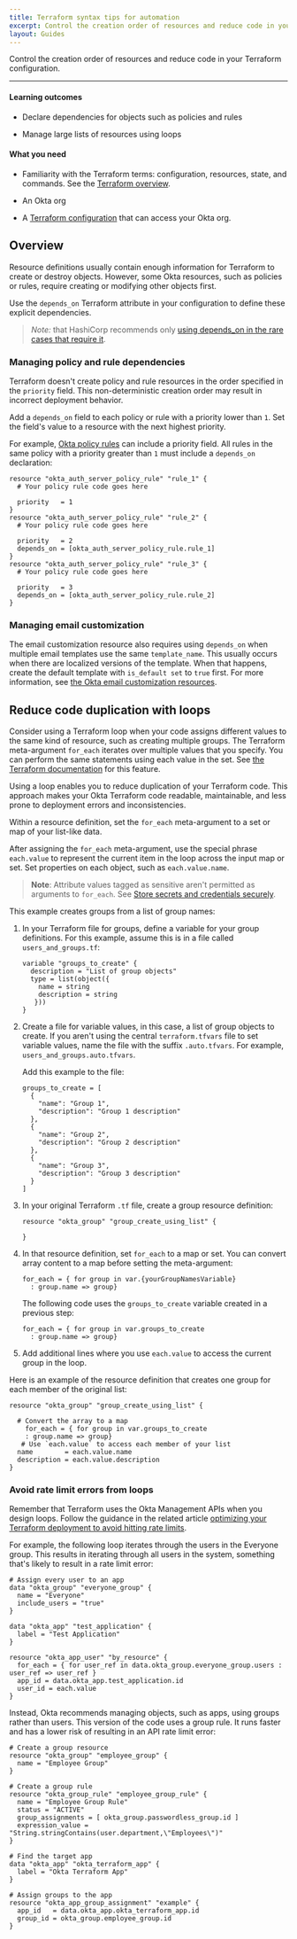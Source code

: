 ```yaml
---
title: Terraform syntax tips for automation
excerpt: Control the creation order of resources and reduce code in your Terraform configuration.
layout: Guides
---
```


Control the creation order of resources and reduce code in your Terraform configuration.

---

#### Learning outcomes

* Declare dependencies for objects such as policies and rules

* Manage large lists of resources using loops

#### What you need

* Familiarity with the Terraform terms: configuration, resources, state, and commands. See the [Terraform overview](/docs/guides/terraform-overview).

* An Okta org

* A [Terraform configuration](/docs/guides/terraform-enable-org-access/main) that can access your Okta org.

## Overview

Resource definitions usually contain enough information for Terraform to create or destroy objects. However, some Okta resources, such as policies or rules, require creating or modifying other objects first.

Use the `depends_on` Terraform attribute in your configuration to define these explicit dependencies.

> *Note:* that HashiCorp recommends only [using depends_on in the rare cases that require it](https://developer.hashicorp.com/terraform/language/meta-arguments/depends_on).

### Managing policy and rule dependencies

Terraform doesn't create policy and rule resources in the order specified in the `priority` field. This non-deterministic creation order may result in incorrect deployment behavior.

Add a `depends_on` field to each policy or rule with a priority lower than `1`. Set the field's value to a resource with the next highest priority.

For example, [Okta policy rules](https://registry.terraform.io/providers/okta/okta/latest/docs/resources/auth_server_policy_rule) can include a priority field. All rules in the same policy with a priority greater than `1` must include a `depends_on` declaration:

```hcl
resource "okta_auth_server_policy_rule" "rule_1" {
  # Your policy rule code goes here

  priority   = 1
}
resource "okta_auth_server_policy_rule" "rule_2" {
  # Your policy rule code goes here

  priority   = 2
  depends_on = [okta_auth_server_policy_rule.rule_1]
}
resource "okta_auth_server_policy_rule" "rule_3" {
  # Your policy rule code goes here

  priority   = 3
  depends_on = [okta_auth_server_policy_rule.rule_2]
}
```

### Managing email customization

The email customization resource also requires using `depends_on` when multiple email templates use the same `template_name`. This usually occurs when there are localized versions of the template. When that happens, create the default template with `is_default set` to `true` first. For more information, see [the Okta email customization resources](https://registry.terraform.io/providers/okta/okta/latest/docs/resources/email_customization).

## Reduce code duplication with loops

Consider using a Terraform loop when your code assigns different values to the same kind of resource, such as creating multiple groups. The Terraform meta-argument `for_each` iterates over multiple values that you specify. You can perform the same statements using each value in the set. See [the Terraform documentation](https://developer.hashicorp.com/terraform/language/meta-arguments/for_each) for this feature.

Using a loop enables you to reduce duplication of your Terraform code. This approach makes your Okta Terraform code readable, maintainable, and less prone to deployment errors and inconsistencies.

Within a resource definition, set the `for_each` meta-argument to a set or map of your list-like data.

After assigning the `for_each` meta-argument, use the special phrase `each.value` to represent the current item in the loop across the input map or set. Set properties on each object, such as `each.value.name`.

> **Note**: Attribute values tagged as sensitive aren't permitted as arguments to `for_each`. See [Store secrets and credentials securely](/docs/guides/terraform-organize-configuration/main/#store-secrets-and-credentials-securely).

This example creates groups from a list of group names:

1. In your Terraform file for groups, define a variable for your group definitions. For this example, assume this is in a file called `users_and_groups.tf`:

    ```hcl
    variable "groups_to_create" {
      description = "List of group objects"
      type = list(object({
        name = string
        description = string
       }))
    }
    ```

1. Create a file for variable values, in this case, a list of group objects to create. If you aren't using the central `terraform.tfvars` file to set variable values, name the file with the suffix `.auto.tfvars`. For example, `users_and_groups.auto.tfvars`.

   Add this example to the file:

    ```hcl
    groups_to_create = [
      {
        "name": "Group 1",
        "description": "Group 1 description"
      },
      {
        "name": "Group 2",
        "description": "Group 2 description"
      },
      {
        "name": "Group 3",
        "description": "Group 3 description"
      }
    ]
    ```

1. In your original Terraform `.tf` file, create a group resource definition:

    ```hcl
    resource "okta_group" "group_create_using_list" {

    }
    ```

1. In that resource definition, set `for_each` to a map or set. You can convert array content to a map before setting the meta-argument:

    ```hcl
    for_each = { for group in var.{yourGroupNamesVariable}
      : group.name => group}
    ```

   The following code uses the `groups_to_create` variable created in a previous step:

    ```hcl
    for_each = { for group in var.groups_to_create
      : group.name => group}
    ```

1. Add additional lines where you use `each.value` to access the current group in the loop.

Here is an example of the resource definition that creates one group for each member of the original list:

```hcl
resource "okta_group" "group_create_using_list" {

  # Convert the array to a map
    for_each = { for group in var.groups_to_create
    : group.name => group}
   # Use `each.value` to access each member of your list
  name        = each.value.name
  description = each.value.description
}
```

### Avoid rate limit errors from loops

Remember that Terraform uses the Okta Management APIs when you design loops. Follow the guidance in the related article [optimizing your Terraform deployment to avoid hitting rate limits](/docs/guides/terraform-design-rate-limits/main/).

For example, the following loop iterates through the users in the Everyone group. This results in iterating through all users in the system, something that's likely to result in a rate limit error:

```hcl
# Assign every user to an app
data "okta_group" "everyone_group" {
  name = "Everyone"
  include_users = "true"
}

data "okta_app" "test_application" {
  label = "Test Application"
}

resource "okta_app_user" "by_resource" {
  for_each = { for user_ref in data.okta_group.everyone_group.users : user_ref => user_ref }
  app_id = data.okta_app.test_application.id
  user_id = each.value
}
```

Instead, Okta recommends managing objects, such as apps, using groups rather than users. This version of the code uses a group rule. It runs faster and has a lower risk of resulting in an API rate limit error:

```hcl
# Create a group resource
resource "okta_group" "employee_group" {
  name = "Employee Group"
}

# Create a group rule
resource "okta_group_rule" "employee_group_rule" {
  name = "Employee Group Rule"
  status = "ACTIVE"
  group_assignments = [ okta_group.passwordless_group.id ]
  expression_value = "String.stringContains(user.department,\"Employees\")"
}

# Find the target app
data "okta_app" "okta_terraform_app" {
  label = "Okta Terraform App"
}

# Assign groups to the app
resource "okta_app_group_assignment" "example" {
  app_id   = data.okta_app.okta_terraform_app.id
  group_id = okta_group.employee_group.id
}
```

